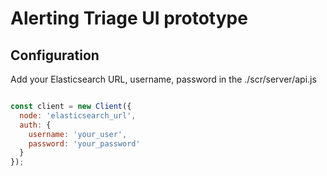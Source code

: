 # Alerting Triage UI prototype

## Configuration

Add your Elasticsearch URL, username, password
in the ./scr/server/api.js

```javascript

const client = new Client({
  node: 'elasticsearch_url',
  auth: {
    username: 'your_user',
    password: 'your_password'
  }
});

``` 